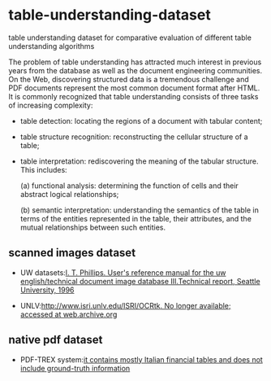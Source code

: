 # table-understanding-dataset
table understanding dataset for  comparative evaluation of different table understanding algorithms



The problem of table understanding has attracted much interest in previous years from the database as well as the document engineering communities. On the Web, discovering structured data is a tremendous challenge and PDF documents represent the most common document format after HTML. It is commonly recognized that table understanding consists of three tasks of increasing complexity:     

* table detection: locating the regions of a document with tabular content;        

* table structure recognition: reconstructing the cellular structure of a table;          

* table interpretation: rediscovering the meaning of the tabular structure. This includes:         

  (a) functional analysis: determining the function of cells and their abstract logical relationships;       

  (b) semantic interpretation: understanding the semantics of the table in terms of the entities represented in the table, their attributes, and the mutual relationships between such entities.       




## scanned images dataset

* UW datasets:[I. T. Phillips. User's reference manual for the uw english/technical document image database III.Technical report, Seattle University, 1996]()

* UNLV:[http://www.isri.unlv.edu/ISRI/OCRtk. No longer available; accessed at web.archive.org]()   


## native pdf dataset

* PDF-TREX system:[it contains mostly Italian financial tables and does not include ground-truth information]()    

